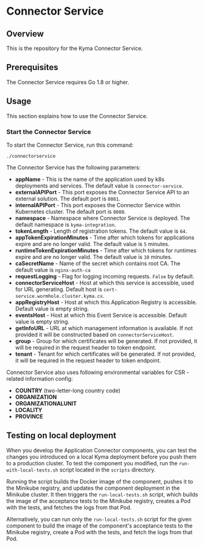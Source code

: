 # Connector Service

## Overview

This is the repository for the Kyma Connector Service.

## Prerequisites

The Connector Service requires Go 1.8 or higher.

## Usage

This section explains how to use the Connector Service.

### Start the Connector Service
To start the Connector Service, run this command:

```
./connectorservice
```

The Connector Service has the following parameters:
- **appName** - This is the name of the application used by k8s deployments and services. The default value is `connector-service`.
- **externalAPIPort** - This port exposes the Connector Service API to an external solution. The default port is `8081`.
- **internalAPIPort** - This port exposes the Connector Service within Kubernetes cluster. The default port is `8080`.
- **namespace** - Namespace where Connector Service is deployed. The default namespace is `kyma-integration`.
- **tokenLength** - Length of registration tokens. The default value is `64`.
- **appTokenExpirationMinutes** - Time after which tokens for applications expire and are no longer valid. The default value is `5` minutes.
- **runtimeTokenExpirationMinutes** - Time after which tokens for runtimes expire and are no longer valid. The default value is `10` minutes.
- **caSecretName** - Name of the secret which contains root CA. The default value is `nginx-auth-ca`
- **requestLogging** - Flag for logging incoming requests. `False` by default.
- **connectorServiceHost** - Host at which this service is accessible, used for URL generating. Default host is `cert-service.wormhole.cluster.kyma.cx`.
- **appRegistryHost** - Host at which this Application Registry is accessible. Default value is empty string.
- **eventsHost** - Host at which this Event Service is accessible. Default value is empty string.
- **getInfoURL** - URL at which management information is available. If not provided it will be constructed based on `connectorServiceHost`.
- **group** - Group for which certificates will be generated. If not provided, it will be required in the request header to token endpoint.
- **tenant** - Tenant for which certificates will be generated. If not provided, it will be required in the request header to token endpoint.

Connector Service also uses following environmental variables for CSR - related information config:
- **COUNTRY** (two-letter-long country code)
- **ORGANIZATION**
- **ORGANIZATIONALUNIT**
- **LOCALITY**
- **PROVINCE**

## Testing on local deployment

When you develop the Application Connector components, you can test the changes you introduced on a local Kyma deployment before you push them to a production cluster.
To test the component you modified, run the `run-with-local-tests.sh` script located in the `scripts` directory.

Running the script builds the Docker image of the component, pushes it to the Minikube registry, and updates the component deployment in the Minikube cluster. It then triggers the `run-local-tests.sh` script, which builds the image of the acceptance tests to the Minikube registry, creates a Pod with the tests, and fetches the logs from that Pod.

Alternatively, you can run only the `run-local-tests.sh` script for the given component to build the image of the component's acceptance tests to the Minikube registry, create a Pod with the tests, and fetch the logs from that Pod.
